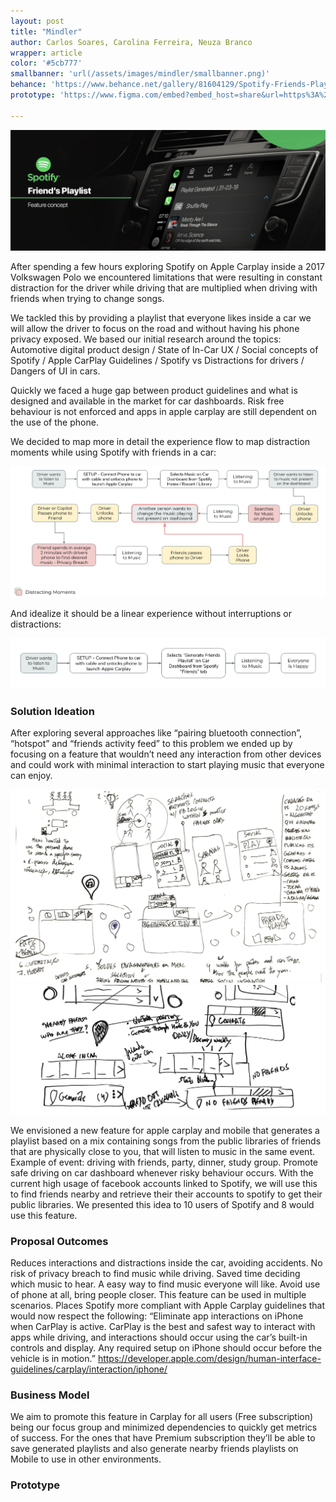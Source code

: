 ```yaml
---
layout: post
title: "Mindler"
author: Carlos Soares, Carolina Ferreira, Neuza Branco
wrapper: article
color: '#5cb777'
smallbanner: 'url(/assets/images/mindler/smallbanner.png)'
behance: 'https://www.behance.net/gallery/81604129/Spotify-Friends-Playlist'
prototype: 'https://www.figma.com/embed?embed_host=share&url=https%3A%2F%2Fwww.figma.com%2Fproto%2FKfWiyMdxZVLpdkKgBOvdfB3k%2FMockups%3Fnode-id%3D1%253A20%26viewport%3D178%252C445%252C0.15573294460773468%26scaling%3Dmin-zoom'

---
```


![banner](/assets/images/Spotify/banner.png)


After spending a few hours exploring Spotify on Apple Carplay inside a 2017
Volkswagen Polo we encountered limitations that were resulting in constant distraction for
the driver while driving that are multiplied when driving with friends when trying to change
songs.  

We tackled this by providing a playlist that everyone likes inside a car we will allow
the driver to focus on the road and without having his phone privacy exposed.
We based our initial research around the topics: 
Automotive digital product design / State of In-Car UX / Social concepts of Spotify / Apple CarPlay Guidelines / Spotify vs Distractions for drivers / Dangers of UI in cars.  

Quickly we faced a huge gap between product guidelines and what is designed and available in the market for car dashboards. Risk free behaviour is not enforced and apps in apple carplay are still dependent on the use of the phone.

We decided to map more in detail the experience flow to map distraction moments while using Spotify with friends in a car:

![flow](/assets/images/Spotify/flow.png)


And idealize it should be a linear experience without interruptions or distractions:

![flowideal](/assets/images/Spotify/flowideal.png)

### Solution Ideation

After exploring several approaches like “pairing bluetooth connection”, “hotspot” and “friends activity feed” to this problem we ended up by focusing on a feature that wouldn’t need any interaction from other devices and could work with minimal interaction to start playing music that everyone can enjoy.

![draft](/assets/images/Spotify/draft.png)
![draft](/assets/images/Spotify/draft2.jpg)

We envisioned a new feature for apple carplay and mobile that generates a playlist based on a mix containing songs from the public libraries of friends that are physically close to you, that will listen to music in the same event. Example of event: driving with friends, party, dinner, study group. Promote safe driving on car dashboard whenever risky behaviour occurs. 
With the current high usage of facebook accounts linked to Spotify, we will use this to find friends nearby and retrieve their their accounts to spotify to get their public libraries. 
We presented this idea to 10 users of Spotify and 8 would use this feature.  


### Proposal Outcomes

Reduces interactions and distractions inside the car, avoiding accidents.
No risk of privacy breach to find music while driving.
Saved time deciding which music to hear.
A easy way to find music everyone will like.
Avoid use of phone at all, bring people closer. 
This feature can be used in multiple scenarios.
Places Spotify more compliant with Apple Carplay guidelines that would now respect the following: “Eliminate app interactions on iPhone when CarPlay is active. CarPlay is the best and safest way to interact with apps while driving, and interactions should occur using the car’s built-in controls and display. Any required setup on iPhone should occur before the vehicle is in motion.” https://developer.apple.com/design/human-interface-guidelines/carplay/interaction/iphone/  


### Business Model 

We aim to promote this feature in Carplay for all users (Free subscription) being our focus group and minimized dependencies to quickly get metrics of success. 
	For the ones that have Premium subscription they’ll be able to save generated playlists and also generate nearby friends playlists on Mobile to use in other environments.  



### Prototype

